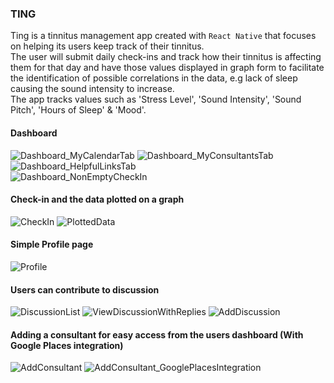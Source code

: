 
### TING

Ting is a tinnitus management app created with `React Native` that focuses on helping its users keep track of their tinnitus.<br />
The user will submit daily check-ins and track how their tinnitus is affecting them for that day and have those values displayed in graph form to facilitate the identification of possible correlations in the data, e.g lack of sleep causing the sound intensity to increase. <br/>
The app tracks values such as 'Stress Level', 'Sound Intensity', 'Sound Pitch', 'Hours of Sleep' & 'Mood'. <br />

#### Dashboard
![Dashboard_MyCalendarTab](https://user-images.githubusercontent.com/33811391/130128127-95720c4c-990d-43eb-9096-5bfedb449f57.jpg)
![Dashboard_MyConsultantsTab](https://user-images.githubusercontent.com/33811391/130128213-74c58e13-4a69-44f2-9818-f50421acc120.jpg)
![Dashboard_HelpfulLinksTab](https://user-images.githubusercontent.com/33811391/130128290-1852b9ca-54c1-45ab-9fc3-f8d7f274e83a.jpg) <br />
![Dashboard_NonEmptyCheckIn](https://user-images.githubusercontent.com/33811391/130128551-9d6426f0-ac60-48ae-a96d-df55a294b6d4.jpg) <br />

#### Check-in and the data plotted on a graph
![CheckIn](https://user-images.githubusercontent.com/33811391/130129005-b8c1d3f4-4fc7-4b89-8468-17274c7b80f7.jpg)
![PlottedData](https://user-images.githubusercontent.com/33811391/130128722-359d176d-4170-49b9-80ab-0ccb78210133.jpg) <br />

#### Simple Profile page
![Profile](https://user-images.githubusercontent.com/33811391/130128895-0cf3ce96-a140-4774-9263-dcbd036450b2.jpg) <br />

#### Users can contribute to discussion
![DiscussionList](https://user-images.githubusercontent.com/33811391/130129201-d9ffc23e-0ebf-4989-8f8f-d5382a59f460.jpg)
![ViewDiscussionWithReplies](https://user-images.githubusercontent.com/33811391/130129508-526184aa-2de8-4252-82dd-f46f056ca228.jpg)
![AddDiscussion](https://user-images.githubusercontent.com/33811391/130129568-2f42e719-8696-4d70-aee5-bd0045f570db.jpg) <br />

#### Adding a consultant for easy access from the users dashboard (With Google Places integration)
![AddConsultant](https://user-images.githubusercontent.com/33811391/130129667-35ca7b57-f895-496e-831e-41d3a1999437.jpg)
![AddConsultant_GooglePlacesIntegration](https://user-images.githubusercontent.com/33811391/130129722-9873549d-9489-43a7-8fc7-3c818e78e3f4.jpg)












